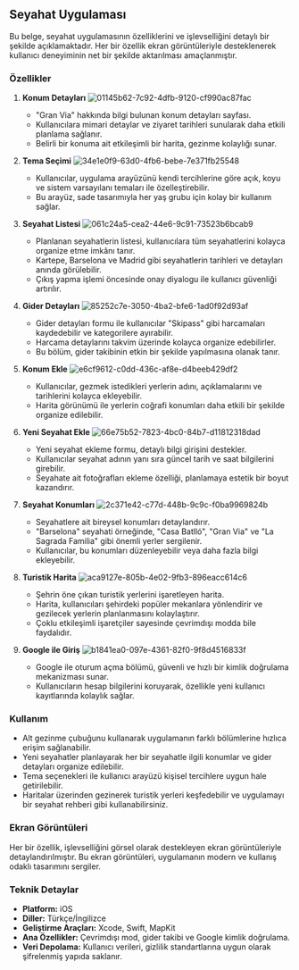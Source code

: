 ## Seyahat Uygulaması

Bu belge, seyahat uygulamasının özelliklerini ve işlevselliğini detaylı bir şekilde açıklamaktadır. Her bir özellik ekran görüntüleriyle desteklenerek kullanıcı deneyiminin net bir şekilde aktarılması amaçlanmıştır.

### Özellikler

1. **Konum Detayları**
![01145b62-7c92-4dfb-9120-cf990ac87fac](https://github.com/user-attachments/assets/99dcaa74-f3f2-4cc4-a642-65c6b464031e)
   - "Gran Via" hakkında bilgi bulunan konum detayları sayfası.
   - Kullanıcılara mimari detaylar ve ziyaret tarihleri sunularak daha etkili planlama sağlanır.
   - Belirli bir konuma ait etkileşimli bir harita, gezinme kolaylığı sunar.

2. **Tema Seçimi**
   ![34e1e0f9-63d0-4fb6-bebe-7e371fb25548](https://github.com/user-attachments/assets/12b2f651-7fd0-48c0-aee6-d9156806701a)
   - Kullanıcılar, uygulama arayüzünü kendi tercihlerine göre açık, koyu ve sistem varsayılanı temaları ile özelleştirebilir.
   - Bu arayüz, sade tasarımıyla her yaş grubu için kolay bir kullanım sağlar.

3. **Seyahat Listesi**
   ![061c24a5-cea2-44e6-9c91-73523b6bcab9](https://github.com/user-attachments/assets/aa4f3c73-92de-4ad5-ab9b-b18c10370f3d)
   - Planlanan seyahatlerin listesi, kullanıcılara tüm seyahatlerini kolayca organize etme imkânı tanır.
   - Kartepe, Barselona ve Madrid gibi seyahatlerin tarihleri ve detayları anında görülebilir.
   - Çıkış yapma işlemi öncesinde onay diyalogu ile kullanıcı güvenliği artırılır.

4. **Gider Detayları**
   ![85252c7e-3050-4ba2-bfe6-1ad0f92d93af](https://github.com/user-attachments/assets/2b9db335-2d6d-47d6-a54b-139a9ae81f16)
   - Gider detayları formu ile kullanıcılar "Skipass" gibi harcamaları kaydedebilir ve kategorilere ayırabilir.
   - Harcama detaylarını takvim üzerinde kolayca organize edebilirler.
   - Bu bölüm, gider takibinin etkin bir şekilde yapılmasına olanak tanır.

5. **Konum Ekle**
   ![e6cf9612-c0dd-436c-af8e-d4beeb429df2](https://github.com/user-attachments/assets/dc2319df-8860-4ce4-aa44-a8875320507e)
   - Kullanıcılar, gezmek istedikleri yerlerin adını, açıklamalarını ve tarihlerini kolayca ekleyebilir.
   - Harita görünümü ile yerlerin coğrafi konumları daha etkili bir şekilde organize edilebilir.

6. **Yeni Seyahat Ekle**
   ![66e75b52-7823-4bc0-84b7-d11812318dad](https://github.com/user-attachments/assets/7aa6a82c-2c67-4a14-b2f1-5e57c2d7044d)
   - Yeni seyahat ekleme formu, detaylı bilgi girişini destekler.
   - Kullanıcılar seyahat adının yanı sıra güncel tarih ve saat bilgilerini girebilir.
   - Seyahate ait fotoğrafları ekleme özelliği, planlamaya estetik bir boyut kazandırır.

7. **Seyahat Konumları**
   ![2c371e42-c77d-448b-9c9c-f0ba9969824b](https://github.com/user-attachments/assets/8c0483dd-ef0d-482e-ae87-ae5ed94c25ea)
   - Seyahatlere ait bireysel konumları detaylandırır.
   - "Barselona" seyahati örneğinde, "Casa Batlló", "Gran Via" ve "La Sagrada Familia" gibi önemli yerler sergilenir.
   - Kullanıcılar, bu konumları düzenleyebilir veya daha fazla bilgi ekleyebilir.

8. **Turistik Harita**
   ![aca9127e-805b-4e02-9fb3-896eacc614c6](https://github.com/user-attachments/assets/c8652823-7d35-4509-beec-3753bddd7746)
   - Şehrin öne çıkan turistik yerlerini işaretleyen harita.
   - Harita, kullanıcıları şehirdeki popüler mekanlara yönlendirir ve gezilecek yerlerin planlanmasını kolaylaştırır.
   - Çoklu etkileşimli işaretçiler sayesinde çevrimdışı modda bile faydalıdır.

9. **Google ile Giriş**
   ![b1841ea0-097e-4361-82f0-9f8d4516833f](https://github.com/user-attachments/assets/66733f65-afc9-486d-ae69-8365bf271db3)
   - Google ile oturum açma bölümü, güvenli ve hızlı bir kimlik doğrulama mekanizması sunar.
   - Kullanıcıların hesap bilgilerini koruyarak, özellikle yeni kullanıcı kayıtlarında kolaylık sağlar.

### Kullanım

- Alt gezinme çubuğunu kullanarak uygulamanın farklı bölümlerine hızlıca erişim sağlanabilir.
- Yeni seyahatler planlayarak her bir seyahatle ilgili konumlar ve gider detayları organize edilebilir.
- Tema seçenekleri ile kullanıcı arayüzü kişisel tercihlere uygun hale getirilebilir.
- Haritalar üzerinden gezinerek turistik yerleri keşfedebilir ve uygulamayı bir seyahat rehberi gibi kullanabilirsiniz.

### Ekran Görüntüleri

Her bir özellik, işlevselliğini görsel olarak destekleyen ekran görüntüleriyle detaylandırılmıştır. Bu ekran görüntüleri, uygulamanın modern ve kullanış odaklı tasarımını sergiler.

### Teknik Detaylar

- **Platform:** iOS
- **Diller:** Türkçe/İngilizce
- **Geliştirme Araçları:** Xcode, Swift, MapKit
- **Ana Özellikler:** Çevrimdışı mod, gider takibi ve Google kimlik doğrulama.
- **Veri Depolama:** Kullanıcı verileri, gizlilik standartlarına uygun olarak şifrelenmiş yapıda saklanır.


